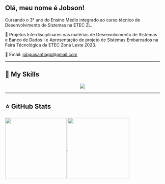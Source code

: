 ## Olá, meu nome é Jobson!

Cursando o 3° ano do Ensino Médio integrado ao curso técnico de Desenvolvimento de Sistemas na ETEC ZL.

🔭 Projetos Interdisciplinares nas matérias de Desenvolvimento de Sistemas e Banco de Dados I e Apresentação de projeto de Sistemas Embarcados na Feira Técnológica da ETEC Zona Leste 2023.

💬 Email: jobguisantiago@gmail.com

---

## 🚀 My Skills

<p align="center">
    <a href="https://skillicons.dev">
      <img src="https://skillicons.dev/icons?i=html,css,js,java,php,laravel,sqlite,bootstrap" />
    </a>
  </p>

---

## ⭐ GitHub Stats

<a href="https://github.com/anuraghazra/github-readme-stats">
<img height=200 align="center" src="[https://github-readme-stats.vercel.app/api?username=henrique151&show_icons=true&locale=en&theme=midnight-purple&rank_icon=github](https://github-readme-stats.vercel.app/api?username=JobsonSantiago&show_icons=true&theme=radical](https://github-readme-stats.vercel.app/api?username=JobsonSantiago&show_icons=true&theme=radical)" />
</a>
<a href="https://github.com/anuraghazra/convoychat">
<img height=200 align="center" src="(https://github-readme-stats.vercel.app/api/top-langs/?username=JobsonSantiago&layout=pie&theme=radical)](https://github.com/JobsonSantiago/github-readme-stats" />
</a>

